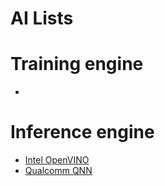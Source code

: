 
# AI Lists

# Training engine

- []()


# Inference engine

- [Intel OpenVINO](inference/openvino_started_py.md)
- [Qualcomm QNN](inference/qnn_started_py.md)
